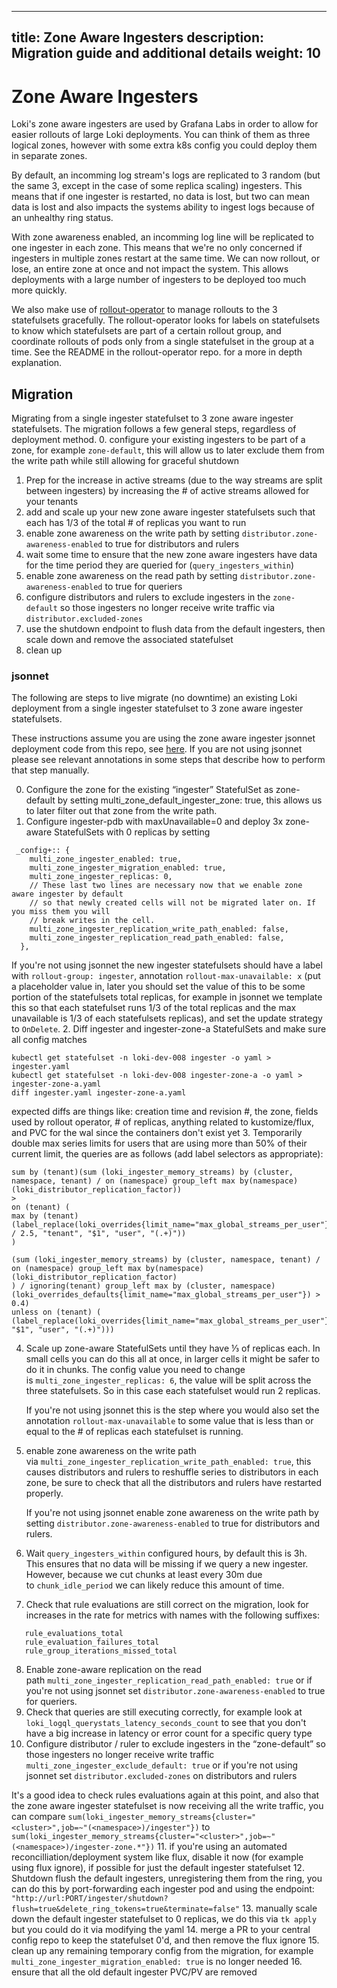  ---
title: Zone Aware Ingesters
description: Migration guide and additional details
weight: 10
 ---

# Zone Aware Ingesters
Loki's zone aware ingesters are used by Grafana Labs in order to allow for easier rollouts of large Loki deployments. You can think of them as three logical zones, however with some extra k8s config you could deploy them in separate zones.

By default, an incomming log stream's logs are replicated to 3 random (but the same 3, except in the case of some replica scaling) ingesters. This means that if one ingester is restarted, no data is lost, but two can mean data is lost and also impacts the systems ability to ingest logs because of an unhealthy ring status.

With zone awareness enabled, an incomming log line will be replicated to one ingester in each zone. This means that we're no only concerned if ingesters in multiple zones restart at the same time. We can now rollout, or lose, an entire zone at once and not impact the system. This allows deployments with a large number of ingesters to be deployed too much more quickly.

We also make use of [rollout-operator](https://github.com/grafana/rollout-operator) to manage rollouts to the 3 statefulsets gracefully. The rollout-operator looks for labels on statefulsets to know which statefulsets are part of a certain rollout group, and coordinate rollouts of pods only from a single statefulset in the group at a time. See the README in the rollout-operator repo. for a more in depth explanation.

## Migration
Migrating from a single ingester statefulset to 3 zone aware ingester statefulsets. The migration follows a few general steps, regardless of deployment method.
0. configure your existing ingesters to be part of a zone, for example `zone-default`, this will allow us to later exclude them from the write path while still allowing for graceful shutdown
1. Prep for the increase in active streams (due to the way streams are split between ingesters) by increasing the # of active streams allowed for your tenants
2. add and scale up your new zone aware ingester statefulsets such that each has 1/3 of the total # of replicas you want to run
3. enable zone awareness on the write path by setting `distributor.zone-awareness-enabled` to true for distributors and rulers
4. wait some time to ensure that the new zone aware ingesters have data for the time period they are queried for (`query_ingesters_within`)
5. enable zone awareness on the read path by setting `distributor.zone-awareness-enabled` to true for queriers
6. configure distributors and rulers to exclude ingesters in the `zone-default` so those ingesters no longer receive write traffic via `distributor.excluded-zones`
7. use the shutdown endpoint to flush data from the default ingesters, then scale down and remove the associated statefulset
8. clean up


### jsonnet
The following are steps to live migrate (no downtime) an existing Loki deployment from a single ingester statefulset to 3 zone aware ingester statefulsets. 

These instructions assume you are using the zone aware ingester jsonnet deployment code from this repo, see [here](../../../production/ksonnet/loki/multi-zone.libsonnet). If you are not using jsonnet please see relevant annotations in some steps that describe how to perform that step manually.

0. Configure the zone for the existing “ingester” StatefulSet as zone-default by setting multi_zone_default_ingester_zone: true, this allows us to later filter out that zone from the write path.
1. Configure ingester-pdb with maxUnavailable=0 and deploy 3x zone-aware StatefulSets with 0 replicas by setting
```
 _config+:: {
    multi_zone_ingester_enabled: true,
    multi_zone_ingester_migration_enabled: true,
    multi_zone_ingester_replicas: 0,
    // These last two lines are necessary now that we enable zone aware ingester by default
    // so that newly created cells will not be migrated later on. If you miss them you will
    // break writes in the cell.
    multi_zone_ingester_replication_write_path_enabled: false,
    multi_zone_ingester_replication_read_path_enabled: false,
  },
```

If you're not using jsonnet the new ingester statefulsets should have a label with `rollout-group: ingester`, annotation `rollout-max-unavailable: x` (put a placeholder value in, later you should set the value of this to be some portion of the statefulsets total replicas, for example in jsonnet we template this so that each statefulset runs 1/3 of the total replicas and the max unavailable is 1/3 of each statefulsets replicas), and set the update strategy to `OnDelete`.
2.  Diff ingester and ingester-zone-a StatefulSets and make sure all config matches 
```
kubectl get statefulset -n loki-dev-008 ingester -o yaml > ingester.yaml
kubectl get statefulset -n loki-dev-008 ingester-zone-a -o yaml > ingester-zone-a.yaml
diff ingester.yaml ingester-zone-a.yaml
```
expected diffs are things like: creation time and revision #, the zone, fields used by rollout operator, # of replicas, anything related to kustomize/flux, and PVC for the wal since the containers don't exist yet
3. Temporarily double max series limits for users that are using more than 50% of their current limit, the queries are as follows (add label selectors as appropriate):
```
sum by (tenant)(sum (loki_ingester_memory_streams) by (cluster, namespace, tenant) / on (namespace) group_left max by(namespace) (loki_distributor_replication_factor))
>
on (tenant) (
max by (tenant) (label_replace(loki_overrides{limit_name="max_global_streams_per_user"} / 2.5, "tenant", "$1", "user", "(.+)"))
)
```

```
(sum (loki_ingester_memory_streams) by (cluster, namespace, tenant) / on (namespace) group_left max by(namespace) (loki_distributor_replication_factor)
) / ignoring(tenant) group_left max by (cluster, namespace)(loki_overrides_defaults{limit_name="max_global_streams_per_user"}) > 0.4)
unless on (tenant) (
(label_replace(loki_overrides{limit_name="max_global_streams_per_user"},"tenant", "$1", "user", "(.+)")))
```
4. Scale up zone-aware StatefulSets until they have ⅓ of replicas each. In small cells you can do this all at once, in larger cells it might be safer to do it in chunks. The config value you need to change is `multi_zone_ingester_replicas: 6`, the value will be split across the three statefulsets. So in this case each statefulset would run 2 replicas.
   
   If you're not using jsonnet this is the step where you would also set the annotation `rollout-max-unavailable` to some value that is less than or equal to the # of replicas each statefulset is running.
5. enable zone awareness on the write path via `multi_zone_ingester_replication_write_path_enabled: true`, this causes distributors and rulers to reshuffle series to distributors in each zone, be sure to check that all the distributors and rulers have restarted properly.
   
   If you're not using jsonnet enable zone awareness on the write path by setting `distributor.zone-awareness-enabled` to true for distributors and rulers.
6. Wait `query_ingesters_within` configured hours, by default this is 3h. This ensures that no data will be missing if we query a new ingester. However, because we cut chunks at least every 30m due to `chunk_idle_period` we can likely reduce this amount of time.
7. Check that rule evaluations are still correct on the migration, look for increases in the rate for metrics with names with the following suffixes:
```
   rule_evaluations_total
   rule_evaluation_failures_total
   rule_group_iterations_missed_total
```

8. Enable zone-aware replication on the read path `multi_zone_ingester_replication_read_path_enabled: true` or if you're not using jsonnet set `distributor.zone-awareness-enabled` to true for queriers.
9. Check that queries are still executing correctly, for example look at `loki_logql_querystats_latency_seconds_count` to see that you don't have a big increase in latency or error count for a specific query type
10. Configure distributor / ruler to exclude ingesters in the “zone-default” so those ingesters no longer receive write traffic `multi_zone_ingester_exclude_default: true` or if you're not using jsonnet set `distributor.excluded-zones` on distributors and rulers

It's a good idea to check rules evaluations again at this point, and also that the zone aware ingester statefulset is now receiving all the write traffic, you can compare `sum(loki_ingester_memory_streams{cluster="<cluster>",job=~"(<namespace>)/ingester"})` to `sum(loki_ingester_memory_streams{cluster="<cluster>",job=~"(<namespace>)/ingester-zone.*"})` 
11. if you're using an automated reconcilliation/deployment system like flux, disable it now (for example using flux ignore), if possible for just the default ingester statefulset
12. Shutdown flush the default ingesters, unregistering them from the ring, you can do this by port-forwarding each ingester pod and using the endpoint: `"http://url:PORT/ingester/shutdown?flush=true&delete_ring_tokens=true&terminate=false"`
13. manually scale down the default ingester statefulset to 0 replicas, we do this via `tk apply` but you could do it via modifying the yaml
14. merge a PR to your central config repo to keep the statefulset 0'd, and then remove the flux ignore
15. clean up any remaining temporary config from the migration, for example `multi_zone_ingester_migration_enabled: true` is no longer needed
16. ensure that all the old default ingester PVC/PV are removed
